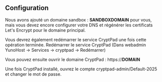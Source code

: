 ## Configuration

Nous avons ajouté un domaine sandbox : __SANDBOXDOMAIN__ pour vous, mais vous devez encore configurer votre DNS et régénérer les certificats Let's Encrypt pour le domaine principal.

Vous devrez également redémarrer le service CryptPad une fois cette opération terminée.
Redémarrer le service CryptPad (Dans webadmin YunoHost -> Services -> cryptpad -> Redémarrer)

Vous pouvez ensuite ouvrir le domaine CryptPad : https://__DOMAIN__

Une fois CryptPad installé, ouvrez le compte cryptpad-admin/Default-2025 et changer le mot de passe.
